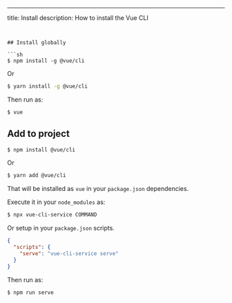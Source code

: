 ---
title: Install
description: How to install the Vue CLI
```


## Install globally

```sh
$ npm install -g @vue/cli
```

Or

```sh
$ yarn install -g @vue/cli
```

Then run as:

```sh
$ vue
```


## Add to project

```sh
$ npm install @vue/cli
```

Or

```sh
$ yarn add @vue/cli
```

That will be installed as `vue` in your `package.json` dependencies.

Execute it in your `node_modules` as:

```sh
$ npx vue-cli-service COMMAND
```

Or setup in your `package.json` scripts.

```json
{
  "scripts": {
    "serve": "vue-cli-service serve"
  }
}
```

Then run as:

```sh
$ npm run serve
```
